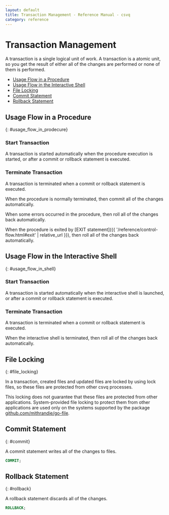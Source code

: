 ```yaml
---
layout: default
title: Transaction Management - Reference Manual - csvq
category: reference
---
```


# Transaction Management

A transaction is a single logical unit of work.
A transaction is a atomic unit, so you get the result of either all of the changes are performed or none of them is performed.

* [Usage Flow in a Procedure](#usage_flow_in_prodecure)
* [Usage Flow in the Interactive Shell](#usage_flow_in_shell)
* [File Locking](#file_locking)
* [Commit Statement](#commit)
* [Rollback Statement](#rollback)

## Usage Flow in a Procedure
{: #usage_flow_in_prodecure}

### Start Transaction

A transaction is started automatically when the procedure execution is started, or after a commit or rollback statement is executed.

### Terminate Transaction

A transaction is terminated when a commit or rollback statement is executed.

When the procedure is normally terminated, then commit all of the changes automatically.

When some errors occurred in the procedure, then roll all of the changes back automatically.

When the procedure is exited by [EXIT statement]({{ '/reference/control-flow.html#exit' | relative_url }}), then roll all of the changes back automatically.

## Usage Flow in the Interactive Shell
{: #usage_flow_in_shell}

### Start Transaction

A transaction is started automatically when the interactive shell is launched, or after a commit or rollback statement is executed.

### Terminate Transaction

A transaction is terminated when a commit or rollback statement is executed.

When the interactive shell is terminated, then roll all of the changes back automatically.

## File Locking
{: #file_locking}

In a transaction, created files and updated files are locked by using lock files, so these files are protected from other csvq processes.

This locking does not guarantee that these files are protected from other applications.
System-provided file locking to protect them from other applications are used only on the systems supported by the package [github.com/mithrandie/go-file](https://github.com/mithrandie/go-file).

## Commit Statement
{: #commit}

A commit statement writes all of the changes to files.

```sql
COMMIT;
```

## Rollback Statement
{: #rollback}

A rollback statement discards all of the changes.

```sql
ROLLBACK;
```

